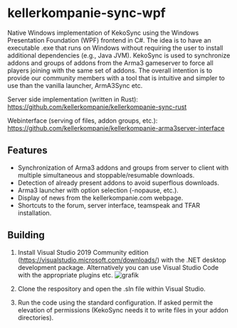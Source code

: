 # kellerkompanie-sync-wpf
Native Windows implementation of KekoSync using the Windows Presentation Foundation (WPF) frontend in C#. The idea is to have an executable .exe that runs on Windows without requiring the user to install additional dependencies (e.g., Java JVM). KekoSync is used to synchronize addons and groups of addons from the Arma3 gameserver to force all players joining with the same set of addons. The overall intention is to provide our community members with a tool that is intuitive and simpler to use than the vanilla launcher, ArmA3Sync etc.

Server side implementation (written in Rust): https://github.com/kellerkompanie/kellerkompanie-sync-rust

Webinterface (serving of files, addon groups, etc.): https://github.com/kellerkompanie/kellerkompanie-arma3server-interface

## Features
* Synchronization of Arma3 addons and groups from server to client with multiple simultaneous and stoppable/resumable downloads.
* Detection of already present addons to avoid superflous downloads.
* Arma3 launcher with option selection (-nopause, etc.).
* Display of news from the kellerkompanie.com webpage.
* Shortcuts to the forum, server interface, teamspeak and TFAR installation.

## Building
1. Install Visual Studio 2019 Community edition (https://visualstudio.microsoft.com/downloads/) with the .NET desktop development package. Alternatively you can use Visual Studio Code with the appropriate plugins etc.
  ![grafik](https://user-images.githubusercontent.com/23381725/123174357-47c61b80-d480-11eb-954e-9615b5a7e9c8.png)


2. Clone the respository and open the .sln file within Visual Studio.
3. Run the code using the standard configuration. If asked permit the elevation of permissions (KekoSync needs it to write files in your addon directories).
